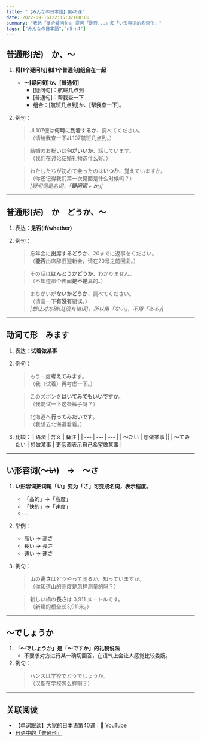 ```yaml
---
title: "【みんなの日本語】第40课"
date: 2022-09-16T22:15:37+08:00
summary: "表达「复合疑问句」，提问「是否...」和「い形容词的名词化」"
tags: ["みんなの日本語","n5-n4"]
---
```


## 普通形(~~だ~~)　か、〜
1. **将[1个疑问句]和[1个普通句]组合在一起**
    - **～[疑问句]か、[普通句]**
        - [疑问句]：航班几点到
        - [普通句]：帮我查一下
        - 组合：[航班几点到]か、[帮我查一下]。
2. 例句：
    > JL107便は**何時に到着するか**、調べてください。  
     （请给我查一下JL107航班几点到。）

    > 結婚のお祝いは**何がいいか**、話しています。  
     （我们在讨论结婚礼物送什么好。）

    > わたしたちが初めて会ったのは**いつか**、覚えていますか。  
     （你还记得我们第一次见面是什么时候吗？）  
      *[疑问词是名词，「**疑问词 + か**」]*

---
## 普通形(~~だ~~)　か　どうか、〜
1. 表达：**是否(if/whether)**
2. 例句：
    > 忘年会に**出席するどうか**、20までに返事をください。  
     （**能否**出席辞旧迎新会，请在20号之前回复。）

    > その話は**ほんとうかどうか**、わかりません。  
     （不知道那个传闻**是不是**真的。）

    > まちがいが**ないかどうか**、調べてください。  
     （请查一下**有没有**错误。）  
      *[想让对方确认[没有错误]，所以用「ない」，不用「ある」]*

---
## 动词て形　みます
1. 表达：**试着做某事**
2. 例句：
    > もう一度**考えてみます**。  
     （我（试着）再考虑一下。）

    > このズボンを**はいてみてもいいですか**。  
     （我能试一下这条裤子吗？）

    > 北海道へ**行ってみたいです**。  
     （我想去北海道看看。）

3. 比较：
    | 语法 | 含义 | 备注 |
    | --- | --- | --- |
    | 〜たい | 想做某事 ||
    | 〜てみたい | 想做某事 | 更低调表示自己希望做某事 |

---
## い形容词(〜~~い~~)　→　〜さ
1. **い形容词把词尾「い」变为「さ」可变成名词，表示程度。**
    - 「高的」→「高度」
    - 「快的」→「速度」
    - ...  
2. 举例：
    - 高い → 高さ
    - 長い → 長さ
    - 速い → 速さ
3. 例句：
    > 山の**高さ**はどうやって測るか、知っていますか。  
     （你知道山的高度是怎样测量的吗？）

    > 新しい橋の**長さ**は 3,911 メートルです。  
     （新建的桥全长3,911米。）

---
## 〜でしょうか
1. **「〜でしょうか」是「〜ですか」的礼貌说法**
    - 不要求对方进行某一确切回答，在语气上会让人感觉比较委婉。
2. 例句：
    > ハンスは学校でどうでしょうか。  
     （汉斯在学校怎么样啊？）

---
## 关联阅读
- [【单词跟读】大家的日本语第40课](https://www.bilibili.com/video/BV1G34y1e7RA?p=40)｜[🔗 YouTube](https://youtu.be/tMua1sIaZZA)
- [日语中的「普通形」](/jp/ordinary-form)